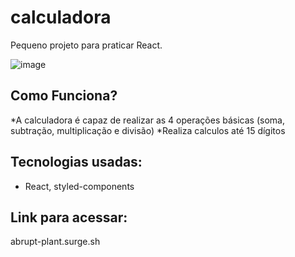 # calculadora 

Pequeno projeto para praticar React.

![image](https://user-images.githubusercontent.com/65303066/167304956-b32cc73f-ce84-48ff-b7d7-83f35de9a9fc.png)


## Como Funciona? 

*A calculadora é capaz de realizar as 4 operações básicas (soma, subtração, multiplicação e divisão)
*Realiza calculos até 15 dígitos

## Tecnologias usadas:

* React, styled-components

## Link para acessar:
abrupt-plant.surge.sh
